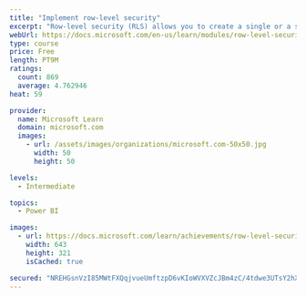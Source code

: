 ```yaml
---
title: "Implement row-level security"
excerpt: "Row-level security (RLS) allows you to create a single or a set of reports that targets data for a specific user. In this module, you will learn how to implement RLS by using either a static or dynamic method and how Microsoft Power BI simplifies testing RLS in Power BI Desktop and Power BI service."
webUrl: https://docs.microsoft.com/en-us/learn/modules/row-level-security-power-bi/
type: course
price: Free
length: PT9M
ratings:
  count: 869
  average: 4.762946
heat: 59

provider:
  name: Microsoft Learn
  domain: microsoft.com
  images:
    - url: /assets/images/organizations/microsoft.com-50x50.jpg
      width: 50
      height: 50

levels:
  - Intermediate

topics:
  - Power BI

images:
  - url: https://docs.microsoft.com/learn/achievements/row-level-security-power-bi-social.png
    width: 643
    height: 321
    isCached: true

secured: "NREHGsnVzI85MWtFXQqjvueUmftzpD6vKIoWVXVZcJBm4zC/4tdwe3UTsY2hX6AasQHLnMDLpRb/2quX+X3ew3jxppEshB0W7tj9NRBYzh9cSJCqKn9qPErY5X1/EcFuHLqwGMugI8mCYvZ2GIRug2Y0tnljSV1mS2GBiYwZH8RID2fEapFuVVPEtuc6YTIXUGNELVmplgKZ44isPmyGVzwzRV/YVVa4u4BNFRjE9lozTpFxza2A1vgS75UYsANQIE6k85BBx3P/fR05VjB8xrQGHrn/3K38jFNxffoDN4QXTQJqnCpVVBPttqau185YJSVY4tp0cZL6FJNRmHpFy48LbOjQd9x436r9+2aTOjG8/fp8TDS7abH8JYM57sflZOltkby9MNPGkODpUW1bccQfLAQV9WmiO6XzIUIkss4=;pq6hKUKk3SSyiT57ET7sBw=="
---
```


